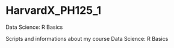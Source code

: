 # HarvardX_PH125_1
Data Science: R Basics

Scripts and informations about my course Data Science: R Basics
